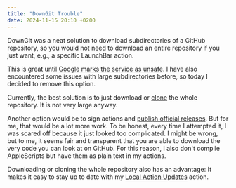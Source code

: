 ```yaml
---
title: "DownGit Trouble"
date: 2024-11-15 20:10 +0200
---
```


DownGit was a neat solution to download subdirectories of a GitHub repository, so you would not need to download an entire repository if you just want, e.g., a specific LaunchBar action.

This is great until [Google marks the service as unsafe](https://github.com/MinhasKamal/DownGit/issues/62). I have also encountered some issues with large subdirectories before, so today I decided to remove this option.

Currently, the best solution is to just download or [clone](https://docs.github.com/en/repositories/creating-and-managing-repositories/cloning-a-repository) the whole repository. It is not very large anyway.

Another option would be to sign actions and [publish official releases](https://docs.github.com/en/repositories/releasing-projects-on-github/about-releases). But for me, that would be a lot more work. To be honest, every time I attempted it, I was scared off because it just looked too complicated. I might be wrong, but to me, it seems fair and transparent that you are able to download the very code you can look at on GitHub. For this reason, I also don't compile AppleScripts but have them as plain text in my actions.

Downloading or cloning the whole repository also has an advantage: It makes it easy to stay up to date with my [Local Action Updates](https://github.com/Ptujec/LaunchBar/tree/master/Local-Action-Updates#launchbar-action-local-action-updates) action.